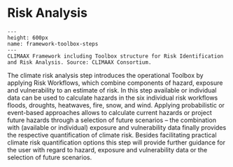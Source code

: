 Risk Analysis
=======================

```{figure} ../../images/Framework_ToolboxSteps.png
---
height: 600px
name: framework-toolbox-steps
---
CLIMAAX Framework including Toolbox structure for Risk Identification and Risk Analysis. Source: CLIMAAX Consortium.
```

The climate risk analysis step introduces the operational Toolbox by applying Risk Workflows, which combine components of hazard, exposure and vulnerability to an estimate of risk. In this step available or individual data can be used to calculate hazards in the six individual risk workflows floods, droughts, heatwaves, fire, snow, and wind. Applying probabilistic or event-based approaches allows to calculate current hazards or project future hazards through a selection of future scenarios – the combination with (available or individual) exposure and vulnerability data finally provides the respective quantification of climate risk. Besides facilitating practical climate risk quantification options this step will provide further guidance for the user with regard to hazard, exposure and vulnerability data or the selection of future scenarios.